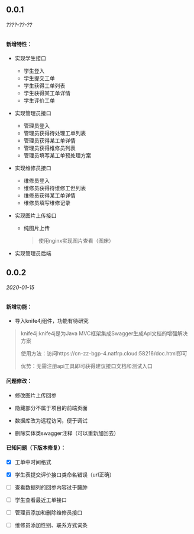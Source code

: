 ## 0.0.1

###### ????-??-??

#### 新增特性：

- 实现学生接口

    - 学生登入
    - 学生提交工单
    - 学生获得工单列表
    - 学生获得某工单详情
    - 学生评价工单

- 实现管理员接口

    - 管理员登入
    - 管理员获得待处理工单列表
    - 管理员获得某工单详情
    - 管理员获得维修员列表
    - 管理员填写某工单预处理方案

- 实现维修员接口

    - 维修员登入
    - 维修员获得待维修工但列表
    - 维修员获得某工单详情
    - 维修员填写维修记录

- 实现图片上传接口

    - 纯图片上传

      > 使用nginx实现图片查看（图床）

- 实现管理员后端

## 0.0.2

###### 2020-01-15

#### 新增功能：

- 导入knife4j组件，功能有待研究

> knife4j:knife4j是为Java MVC框架集成Swagger生成Api文档的增强解决方案
>
> 使用方法：访问https://cn-zz-bgp-4.natfrp.cloud:58216/doc.html即可
>
> 优势：无需注册api工具即可获得建议接口文档和测试入口

#### 问题修改：

- 修改图片上传回参

- 隐藏部分不属于项目的前端页面
- 数据库改为远程访问，便于调试
- 删除实体类swagger注释（可以重新加回去）

#### 已知问题（下版本修复）：

- [x] 工单中时间格式
- [x] 学生表提交评价接口类命名错误（url正确）
- [ ] 查看数据列的回参内容过于臃肿
- [ ] 学生查看最近工单接口
- [ ] 管理员添加和删除维修员接口
- [ ] 维修员添加性别、联系方式词条

